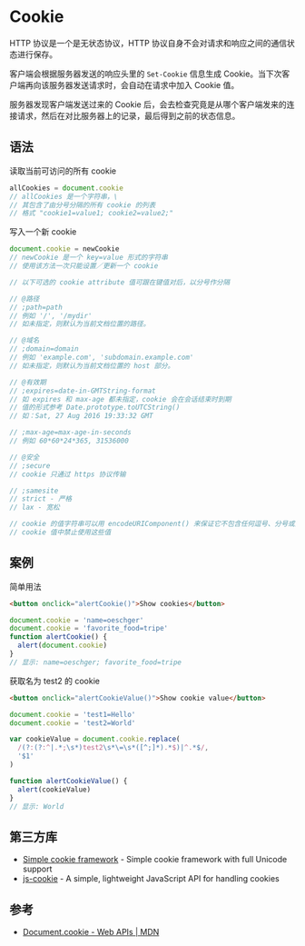 # Cookie

HTTP 协议是一个是无状态协议，HTTP 协议自身不会对请求和响应之间的通信状态进行保存。

客户端会根据服务器发送的响应头里的 `Set-Cookie` 信息生成 Cookie。当下次客户端再向该服务器发送请求时，会自动在请求中加入 Cookie 值。

服务器发现客户端发送过来的 Cookie 后，会去检查究竟是从哪个客户端发来的连接请求，然后在对比服务器上的记录，最后得到之前的状态信息。

## 语法

读取当前可访问的所有 cookie

```js
allCookies = document.cookie
// allCookies 是一个字符串，\
// 其包含了由分号分隔的所有 cookie 的列表
// 格式 "cookie1=value1; cookie2=value2;"
```

写入一个新 cookie

```js
document.cookie = newCookie
// newCookie 是一个 key=value 形式的字符串
// 使用该方法一次只能设置／更新一个 cookie

// 以下可选的 cookie attribute 值可跟在键值对后，以分号作分隔

// @路径
// ;path=path
// 例如 '/', '/mydir'
// 如未指定，则默认为当前文档位置的路径。

// @域名
// ;domain=domain
// 例如 'example.com', 'subdomain.example.com'
// 如未指定，则默认为当前文档位置的 host 部分。

// @有效期
// ;expires=date-in-GMTString-format
// 如 expires 和 max-age 都未指定，cookie 会在会话结束时到期
// 值的形式参考 Date.prototype.toUTCString()
// 如：Sat, 27 Aug 2016 19:33:32 GMT

// ;max-age=max-age-in-seconds
// 例如 60*60*24*365, 31536000

// @安全
// ;secure
// cookie 只通过 https 协议传输

// ;samesite
// strict - 严格
// lax - 宽松

// cookie 的值字符串可以用 encodeURIComponent() 来保证它不包含任何逗号、分号或空白
// cookie 值中禁止使用这些值
```

## 案例

简单用法

```html
<button onclick="alertCookie()">Show cookies</button>
```

```js
document.cookie = 'name=oeschger'
document.cookie = 'favorite_food=tripe'
function alertCookie() {
  alert(document.cookie)
}
// 显示: name=oeschger; favorite_food=tripe
```

获取名为 test2 的 cookie

```html
<button onclick="alertCookieValue()">Show cookie value</button>
```

```js
document.cookie = 'test1=Hello'
document.cookie = 'test2=World'

var cookieValue = document.cookie.replace(
  /(?:(?:^|.*;\s*)test2\s*\=\s*([^;]*).*$)|^.*$/,
  '$1'
)

function alertCookieValue() {
  alert(cookieValue)
}
// 显示: World
```

## 第三方库

+ [Simple cookie framework](https://github.com/madmurphy/cookies.js) - Simple cookie framework with full Unicode support
+ [js-cookie](https://github.com/js-cookie/js-cookie) -  A simple, lightweight JavaScript API for handling cookies

## 参考

- [Document.cookie - Web APIs | MDN](https://developer.mozilla.org/en-US/docs/Web/API/Document/cookie)
